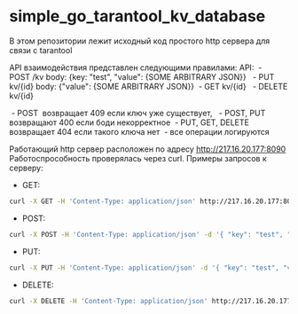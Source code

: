 # simple_go_tarantool_kv_database

В этом репозитории лежит исходный код простого http сервера для связи с tarantool 

API взаимодействия представлен следующими правилами:
API:
 - POST /kv body: {key: "test", "value": {SOME ARBITRARY JSON}} 
 - PUT kv/{id} body: {"value": {SOME ARBITRARY JSON}}
 - GET kv/{id} 
 - DELETE kv/{id}

 - POST  возвращает 409 если ключ уже существует, 
 - POST, PUT возвращают 400 если боди некорректное
 - PUT, GET, DELETE возвращает 404 если такого ключа нет
 - все операции логируются

Работающий http сервер расположен по адресу http://217.16.20.177:8090
Работоспрособность проверялась через curl.
Примеры запросов к серверу:

 * GET:

``` bash
curl -X GET -H 'Content-Type: application/json' http://217.16.20.177:8090/kv/test
```

 * POST:

``` bash
curl -X POST -H 'Content-Type: application/json' -d '{ "key": "test", "value": {"SOME": "ARBITRARY JSON"} }' http://217.16.20.177:8090/kv
```

 * PUT:

``` bash
curl -X PUT -H 'Content-Type: application/json' -d '{ "key": "test", "value": {"SOME": "NEW ARBITRARY JSON"} }' http://217.16.20.177:8090/kv/test
```

 * DELETE:

``` bash
curl -X DELETE -H 'Content-Type: application/json' http://217.16.20.177:8090/kv/test
```

